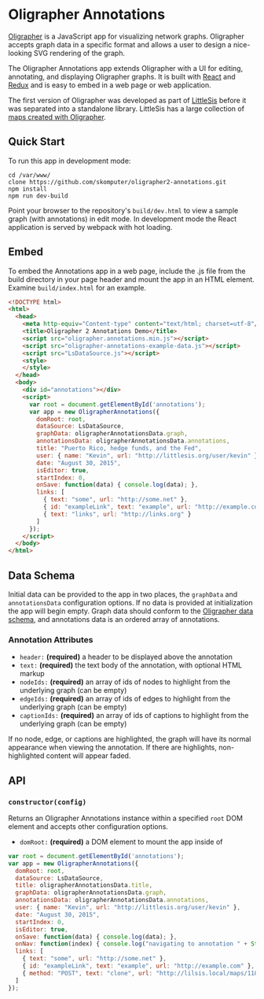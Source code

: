 # Oligrapher Annotations
[Oligrapher](https://github.com/skomputer/oligrapher2) is a JavaScript app for visualizing network graphs. Oligrapher accepts graph data in a specific format and allows a user to design a nice-looking SVG rendering of the graph.

The Oligrapher Annotations app extends Oligrapher with a UI for editing, annotating, and displaying Oligrapher graphs. It is built with [React](http://reactjs.com) and [Redux](http://rackt.org/redux) and is easy to embed in a web page or web application.

The first version of Oligrapher was developed as part of [LittleSis](http://littlesis.org) before it was separated into a standalone library. LittleSis has a large collection of [maps created with Oligrapher](http://littlesis.org/oligrapher). 

Quick Start
-----------

To run this app in development mode:

```
cd /var/www/
clone https://github.com/skomputer/oligrapher2-annotations.git
npm install
npm run dev-build
```

Point your browser to the repository's ```build/dev.html``` to view a sample graph (with annotations) in edit mode. In development mode the React application is served by webpack with hot loading.

Embed
-----

To embed the Annotations app in a web page, include the .js file from the build directory in your page header and mount the app in an HTML element. Examine ```build/index.html``` for an example.

```html
<!DOCTYPE html>
<html>
  <head>
    <meta http-equiv="Content-type" content="text/html; charset=utf-8"/><meta charset="UTF-8">
    <title>Oligrapher 2 Annotations Demo</title>
    <script src="oligrapher.annotations.min.js"></script>
    <script src="oligrapher-annotations-example-data.js"></script>
    <script src="LsDataSource.js"></script>
    <style>
    </style>
  </head>
  <body>
    <div id="annotations"></div>
    <script>
      var root = document.getElementById('annotations');
      var app = new OligrapherAnnotations({
        domRoot: root,
        dataSource: LsDataSource,
        graphData: oligrapherAnnotationsData.graph, 
        annotationsData: oligrapherAnnotationsData.annotations,
        title: "Puerto Rico, hedge funds, and the Fed",
        user: { name: "Kevin", url: "http://littlesis.org/user/kevin" },
        date: "August 30, 2015",
        isEditor: true,
        startIndex: 0,
        onSave: function(data) { console.log(data); },
        links: [
          { text: "some", url: "http://some.net" },
          { id: "exampleLink", text: "example", url: "http://example.com" },
          { text: "links", url: "http://links.org" }
        ]
      });
    </script>
  </body>
</html>
```

Data Schema
-----------

Initial data can be provided to the app in two places, the ```graphData``` and ```annotationsData``` configuration options. If no data is provided at initialization the app will begin empty. Graph data should conform to the [Oligrapher data schema](https://github.com/skomputer/oligrapher2#data-schema), and annotations data is an ordered array of annotations.

### Annotation Attributes

- ```header:``` **(required)** a header to be displayed above the annotation
- ```text:``` **(required)** the text body of the annotation, with optional HTML markup
- ```nodeIds:``` **(required)** an array of ids of nodes to highlight from the underlying graph (can be empty)
- ```edgeIds:``` **(required)** an array of ids of edges to highlight from the underlying graph (can be empty)
- ```captionIds:``` **(required)** an array of ids of captions to highlight from the underlying graph (can be empty)

If no node, edge, or captions are highlighted, the graph will have its normal appearance when viewing the annotation. If there are highlights, non-highlighted content will appear faded.

API
---

### ```constructor(config)```
Returns an Oligrapher Annotations instance within a specified ```root``` DOM element and accepts other configuration options.

- ```domRoot:``` **(required)** a DOM element to mount the app inside of

```javascript
var root = document.getElementById('annotations');
var app = new OligrapherAnnotations({
  domRoot: root,
  dataSource: LsDataSource,
  title: oligrapherAnnotationsData.title,
  graphData: oligrapherAnnotationsData.graph, 
  annotationsData: oligrapherAnnotationsData.annotations,
  user: { name: "Kevin", url: "http://littlesis.org/user/kevin" },
  date: "August 30, 2015",
  startIndex: 0,
  isEditor: true,
  onSave: function(data) { console.log(data); },
  onNav: function(index) { console.log("navigating to annotation " + String(index)); },
  links: [
    { text: "some", url: "http://some.net" },
    { id: "exampleLink", text: "example", url: "http://example.com" },
    { method: "POST", text: "clone", url: "http://lilsis.local/maps/118-satoshi/clone" }
  ]
});
```
